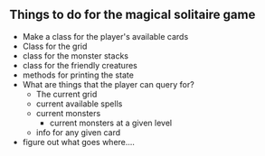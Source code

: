 ## Things to do for the magical solitaire game

* Make a class for the player's available cards
* Class for the grid
* class for the monster stacks
* class for the friendly creatures
* methods for printing the state
* What are things that the player can query for?
  * The current grid
  * current available spells
  * current monsters
    * current monsters at a given level
  * info for any given card
* figure out what goes where....
